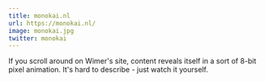 ```yaml
---
title: monokai.nl
url: https://monokai.nl/
image: monokai.jpg
twitter: monokai
---
```


If you scroll around on Wimer's site, content reveals itself in a sort of 8-bit pixel animation. It's hard to describe - just watch it yourself.